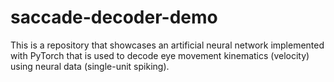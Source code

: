 # saccade-decoder-demo
This is a repository that showcases an artificial neural network implemented with PyTorch that is used to decode eye movement kinematics (velocity) using neural data (single-unit spiking).
